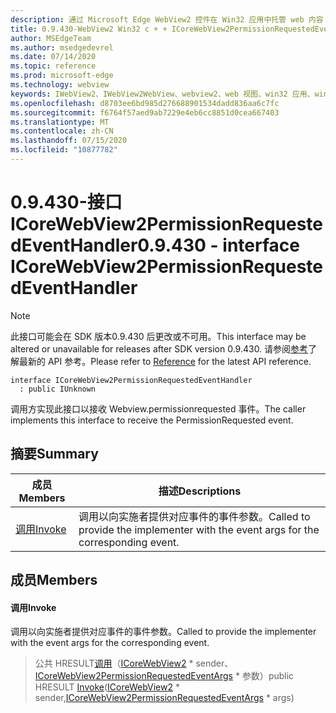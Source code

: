 ```yaml
---
description: 通过 Microsoft Edge WebView2 控件在 Win32 应用中托管 web 内容
title: 0.9.430-WebView2 Win32 c + + ICoreWebView2PermissionRequestedEventHandler
author: MSEdgeTeam
ms.author: msedgedevrel
ms.date: 07/14/2020
ms.topic: reference
ms.prod: microsoft-edge
ms.technology: webview
keywords: IWebView2、IWebView2WebView、webview2、web 视图、win32 应用、win32、edge、ICoreWebView2、ICoreWebView2Host、浏览器控件、边缘 html
ms.openlocfilehash: d8703ee6bd985d276688901534dadd836aa6c7fc
ms.sourcegitcommit: f6764f57aed9ab7229e4eb6cc8851d0cea667403
ms.translationtype: MT
ms.contentlocale: zh-CN
ms.lasthandoff: 07/15/2020
ms.locfileid: "10877782"
---
```

# <span data-ttu-id="d45ff-104">0.9.430-接口 ICoreWebView2PermissionRequestedEventHandler</span><span class="sxs-lookup"><span data-stu-id="d45ff-104">0.9.430 - interface ICoreWebView2PermissionRequestedEventHandler</span></span> 

> [!NOTE]
> <span data-ttu-id="d45ff-105">此接口可能会在 SDK 版本0.9.430 后更改或不可用。</span><span class="sxs-lookup"><span data-stu-id="d45ff-105">This interface may be altered or unavailable for releases after SDK version 0.9.430.</span></span> <span data-ttu-id="d45ff-106">请参阅[参考](../../../webview2-api-reference.md)了解最新的 API 参考。</span><span class="sxs-lookup"><span data-stu-id="d45ff-106">Please refer to [Reference](../../../webview2-api-reference.md) for the latest API reference.</span></span>

```
interface ICoreWebView2PermissionRequestedEventHandler
  : public IUnknown
```

<span data-ttu-id="d45ff-107">调用方实现此接口以接收 Webview.permissionrequested 事件。</span><span class="sxs-lookup"><span data-stu-id="d45ff-107">The caller implements this interface to receive the PermissionRequested event.</span></span>

## <span data-ttu-id="d45ff-108">摘要</span><span class="sxs-lookup"><span data-stu-id="d45ff-108">Summary</span></span>

 <span data-ttu-id="d45ff-109">成员</span><span class="sxs-lookup"><span data-stu-id="d45ff-109">Members</span></span>                        | <span data-ttu-id="d45ff-110">描述</span><span class="sxs-lookup"><span data-stu-id="d45ff-110">Descriptions</span></span>
--------------------------------|---------------------------------------------
[<span data-ttu-id="d45ff-111">调用</span><span class="sxs-lookup"><span data-stu-id="d45ff-111">Invoke</span></span>](#invoke) | <span data-ttu-id="d45ff-112">调用以向实施者提供对应事件的事件参数。</span><span class="sxs-lookup"><span data-stu-id="d45ff-112">Called to provide the implementer with the event args for the corresponding event.</span></span>

## <span data-ttu-id="d45ff-113">成员</span><span class="sxs-lookup"><span data-stu-id="d45ff-113">Members</span></span>

#### <span data-ttu-id="d45ff-114">调用</span><span class="sxs-lookup"><span data-stu-id="d45ff-114">Invoke</span></span> 

<span data-ttu-id="d45ff-115">调用以向实施者提供对应事件的事件参数。</span><span class="sxs-lookup"><span data-stu-id="d45ff-115">Called to provide the implementer with the event args for the corresponding event.</span></span>

> <span data-ttu-id="d45ff-116">公共 HRESULT[调用](#invoke)（[ICoreWebView2](ICoreWebView2.md) \* sender、[ICoreWebView2PermissionRequestedEventArgs](ICoreWebView2PermissionRequestedEventArgs.md) \* 参数）</span><span class="sxs-lookup"><span data-stu-id="d45ff-116">public HRESULT [Invoke](#invoke)([ICoreWebView2](ICoreWebView2.md) \* sender,[ICoreWebView2PermissionRequestedEventArgs](ICoreWebView2PermissionRequestedEventArgs.md) \* args)</span></span>

